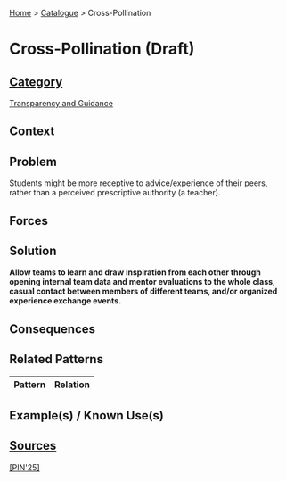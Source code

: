 [Home](../README.md) > [Catalogue](../Patterns_catalogue.md) > Cross-Pollination

# Cross-Pollination (Draft)

## [Category](categories/categories.md)

[Transparency and Guidance](categories/Transparency_and_Guidance.md)

## Context

## Problem

Students might be more receptive to advice/experience of their peers, rather than a perceived prescriptive authority (a teacher).

## Forces

## Solution

**Allow teams to learn and draw inspiration from each other through opening internal team data and mentor evaluations to the whole class, casual contact between members of different teams, and/or organized experience exchange events.**

## Consequences

## Related Patterns

|Pattern  | Relation |
|--|--|
 
## Example(s) / Known Use(s) 

## [Sources](../References.md)

[[PIN'25]](publications/pin25/pin25.md)

